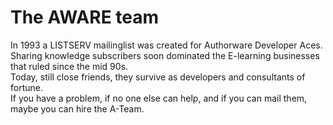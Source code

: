 # The AWARE team

In 1993 a LISTSERV mailinglist was created for Authorware Developer Aces.  
Sharing knowledge subscribers soon dominated the E-learning businesses that ruled since the mid 90s.  
Today, still close friends, they survive as developers and consultants of fortune.  
If you have a problem, if no one else can help, and if you can mail them,  
maybe you can hire the A-Team.
